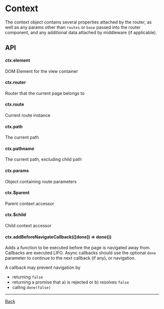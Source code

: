 # Context

The context object contains several properties attached by the router, as well
as any params other than `routes` or `base` passed into the router component,
and any additional data attached by middleware (if applicable).

## API

#### ctx.element
DOM Element for the view container

#### ctx.router
Router that the current page belongs to

#### ctx.route
Current route instance

#### ctx.path
The current path

#### ctx.pathname
The current path, excluding child path

#### ctx.params
Object containing route parameters

#### ctx.$parent
Parent context accessor

#### ctx.$child
Child context accessor

#### ctx.addBeforeNavigateCallback(([done]) => done())
Adds a function to be executed before the page is navigated away from. Callbacks
are executed LIFO. Async callbacks should use the optional `done` parameter
to continue to the next callback (if any), or navigation.

A callback may prevent navigation by
- returning `false`
- returning a promise that a) is rejected or b) resolves `false`
- calling `done(false)`

---

[Back](./README.md)
